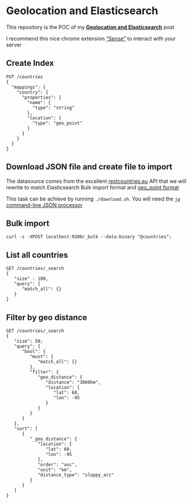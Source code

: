 # Geolocation and Elasticsearch

This repository is the POC of my [**Geolocation and Elasticsearch**][1] post

I recommend this nice chrome extension ["Sense"][2] to interact with your server

## Create Index

```
PUT /countries
{
  "mappings": {
    "country": {
      "properties": {
        "name": {
          "type": "string"
        },
        "location": {
          "type": "geo_point"
        }
      }
    }
  }
}
```

## Download JSON file and create file to import
The datasource comes from the excellent [restcountries.eu][3] API
that we will rewrite to match Elasticsearch Bulk import format and [geo_point format][4]

This task can be achieve by running `./download.sh`. You will need the [`jq` command-line JSON processor][5]

## Bulk import

`curl -s -XPOST localhost:9200/_bulk --data-binary "@countries";`

## List all countries


```
GET /countries/_search
{
   "size" : 100,
   "query": {
      "match_all": {}
   }
}
```


## Filter by geo distance

```
GET /countries/_search
{
   "size": 50,
   "query": {
      "bool": {
         "must": {
            "match_all": {}
         },
         "filter": {
            "geo_distance": {
               "distance": "3000km",
               "location": {
                  "lat": 60,
                  "lon": -95
               }
            }
         }
      }
   },
   "sort": [
      {
         "_geo_distance": {
            "location": {
               "lat": 60,
               "lon": -95
            },
            "order": "asc",
            "unit": "km",
            "distance_type": "sloppy_arc"
         }
      }
   ]
}
```

[1]: https://medium.com/@sylwit/geolocation-and-elasticsearch-e9208b1b3161
[2]: https://chrome.google.com/webstore/detail/sense-beta/lhjgkmllcaadmopgmanpapmpjgmfcfig
[3]: https://restcountries.eu/rest/v1/all
[4]: https://www.elastic.co/guide/en/elasticsearch/guide/current/lat-lon-formats.html
[5]: https://stedolan.github.io/jq/
